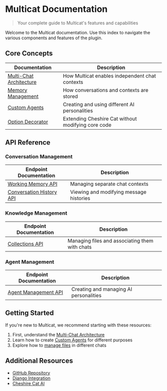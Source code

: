 # Multicat Documentation

> Your complete guide to Multicat's features and capabilities

Welcome to the Multicat documentation. Use this index to navigate the various components and features of the plugin.

## Core Concepts

| Documentation | Description |
|--------------|-------------|
| [Multi-Chat Architecture](straycat.md) | How Multicat enables independent chat contexts |
| [Memory Management](cache.md) | How conversations and contexts are stored |
| [Custom Agents](agents.md) | Creating and using different AI personalities |
| [Option Decorator](decorators.md) | Extending Cheshire Cat without modifying core code |

## API Reference

### Conversation Management

| Endpoint Documentation | Description |
|----------------------|-------------|
| [Working Memory API](endpoints/working_memory.md) | Managing separate chat contexts |
| [Conversation History API](endpoints/converation_history.md) | Viewing and modifying message histories |

### Knowledge Management

| Endpoint Documentation | Description |
|----------------------|-------------|
| [Collections API](endpoints/collections.md) | Managing files and associating them with chats |

### Agent Management

| Endpoint Documentation | Description |
|----------------------|-------------|
| [Agent Management API](endpoints/agents.md) | Creating and managing AI personalities |

## Getting Started

If you're new to Multicat, we recommend starting with these resources:

1. First, understand the [Multi-Chat Architecture](straycat.md)
2. Learn how to create [Custom Agents](agents.md) for different purposes
3. Explore how to [manage files](endpoints/collections.md) in different chats

## Additional Resources

- [GitHub Repository](https://github.com/davidebizzocchi/multicat)
- [Django Integration](https://github.com/davidebizzocchi/DjangoMultiCat)
- [Cheshire Cat AI](https://github.com/cheshire-cat-ai/core)
